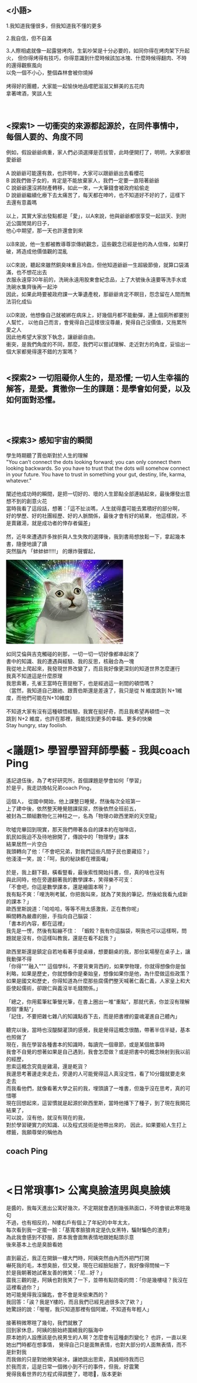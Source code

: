 ## <小語>  
1.我知道我懂很多，但我知道我不懂的更多 <br>

2.我自信，但不自滿  <br>

3.人際相處就像一起露營烤肉，生氣吵架是十分必要的，如同你得在烤肉架下升起火，
但你得烤得有技巧，你得意識到什麼時候該加冰塊、什麼時候得翻肉、不時的還得觀察風向  
以免一個不小心，整個森林會被你燒掉  
<br>
烤得好的團體，大家能一起愉快地品嚐肥滋滋又鮮美的五花肉  
拿著啤酒，笑談人生
<br><br><br>

## <探索1> 一切衝突的來源都起源於，在同件事情中，每個人要的、角度不同  
例如，假設爺爺病重，家人們必須選擇是否拔管，此時便開打了，明明，大家都很愛爺爺  
<br>
A 說爺爺可能還有救，也許明年，大家可以跟爺爺出去看櫻花  
B 說我們做子女的，肯定是不能放棄家人，我們一定要一直陪著爺爺  
C 說爺爺還沒將財產轉移，如此一來，一大筆錢會被政府給偷走  
D 說爺爺繼續化療下去太痛苦了，每天都在呻吟，也不知道好不好的了，這樣下去還有意義嗎  
<br>
以上，其實大家出發點都是「愛」，以A來說，他與爺爺都很享受一起談天、到附近公園閒晃的日子，  
他心中期望，那一天也許還會到來  
<br>
以B來說，他一生都被教導尊崇傳統觀念，這些觀念已經是他的為人信條，如果打破，將造成他價值觀的混亂  
<br>
以C來說，聽起來雖然銅臭味重且冷血，但他知道爺爺一生超級節儉，就算口袋滿滿，也不想花出去  
衣服永遠穿30年前的，洗碗永遠用股東會紀念品，上了大號後永遠要等洗手水或洗碗水集齊後再一起沖  
因此，如果此時要被政府課一大筆遺產稅，那爺爺肯定不瞑目，怨念留在人間而無法羽化成仙  
<br>
以D來說，他想像自己就被綁在病床上，好幾個月都不能動彈，連上個廁所都要別人幫忙，
以他自己而言，會覺得自己這樣很沒尊嚴，覺得自己沒價值，又拖累所愛之人  
因此他希望大家放下執念，讓爺爺自由。
<br>
衝突，是我們角度的不同，那麼，我們可以嘗試理解、走近對方的角度，妥協出一個大家都覺得還不錯的方案嗎？
<br><br>
## <探索2> 一切阻礙你人生的，是恐懼; 一切人生幸福的解答，是愛。貫徹你一生的課題：是學會如何愛，以及如何面對恐懼。
<br><br>

## <探索3> 感知宇宙的瞬間
學生時期聽了賈伯斯對於人生的理解  
"You can’t connect the dots looking forward; you can only connect them looking backwards. So you have to trust that the dots will somehow connect in your future. You have to trust in something your gut, destiny, life, karma, whatever."  
<br>
闡述他成功時的瞬間，是把一切好的、壞的人生節點全部連結起來，最後爆發出意想不到的創意火花  
當時我看了這段話，想著：「這不扯淡嗎，人生就得盡可能去累積好的部分啊，  
好的學歷、好的社團經歷、好的人脈關係，最後才會有好的結果，
他這樣說，不是賣雞湯，就是成功者的倖存者偏差」  
<br>
然，近年來遭遇許多挫折與人生失敗的選擇後，我到書局想放鬆一下，拿起幾本書，隨便地讀了讀  
突然腦內 「蚌蚌蚌!!!!!」 的爆炸聲響起，  

![Alt text](/images/cat_philosopher.jpg)

如同艾倫與吉克觸碰的剎那，一切一切一切好像都串起來了  
書中的知識、我的遭遇與經驗、我的反思，核融合為一塊  
我從地上爬起來，我發現世界改變了，而且我好像更深刻的知道世界怎麼運行  
我真不知道這是什麼原理  
我思索著，孔雀王當時在菩提樹下，也是經過這一剎間的頓悟嗎？  
（當然，我知道自己跟祂、跟賈伯斯還是差遠了，我只是從 N 維度跳到 N+1維度，而他們可能在N+10維度）  
<br>
不知道大家有沒有這種頓悟經驗，我實在挺好奇，而且我希望再頓悟一次  
跳到 N+2 維度，也許在那裡，我能找到更多的幸福、更多的快樂  
Stay hungry, stay foolish.
<br>

# <議題1> 學習學習拜師學藝 - 我與coach Ping  
遙記退伍後，為了考好研究所，首個課題是學會如何「學習」  
於是乎，我走訪換帖兄弟coach Ping，  
<br>
這個人，
從國中開始，他上課整日睡覺，然後每次全班第一  
上了建中後，依然整天睡覺翹課尿尿，然後依然全班前五，  
被封為二類組數物化三神柱之一，名為「物理の歐西里斯的天空龍」  
<br>
吹噓完畢回到現實，那天我們帶著各自的課本約在咖啡店，  
飢民如我迫不及待地掀開了，傳說中的「物理學」課本  
結果居然一片空白  
我頭轉向了他：「不會吧兄弟，對我們這些凡間子民也要藏招？」  
他淺淺一笑，說：「呵，我的秘訣都在裡面囉」  
<br>
於是，我上翻下翻，橫看豎看，最後索性開始抖書，但，真的啥也沒有  
與此同時，他在旁邊翻著我的數學課本，笑得樂不可支：  
「不會吧，你這是數學課本，還是繪圖本啊？」  
我有點不爽：「哩洗咧考膩，你把我叫來，就為了笑我的筆記，然後給我看九成新的課本？」  
歐西里斯說道：「哈哈哈，等等不用太感激我，正在教你呢」  
瞬間轉為嚴肅的臉，手指向自己腦袋：  
「書本的內容，都在這裡」  
我先是一愣，然後有點繃不住：
「蝦餃？我有你這腦袋，啊我也可以這樣啊，問題就是沒有，你這樣叫教我，還是在看不起我？」  
<br>
歐西里斯還是鎮定自若地看著手提桌緣，想要翻桌的我，那份氣場壓在桌子上，讓我動彈不得  
「你得"""融入""" 這個學科，不要背東背西的，如果學物理，你就得想像你是伽利略，如果是歷史，你就想像你是秦始皇，想像如果你是他，為什麼做這些政策？如果是國文和歷史，你得知道為什麼那些腐儒們整天喊著仁義仁義，人家皇上和大臣使起儒術，卻跟仁與義沒半毛錢關係。」  
<br>
「總之，你用藍筆紅筆螢光筆，在書上圈出一堆“重點”，那就代表，你並沒有理解那個”重點“」  
「記住，不要把雜七雜八的知識點吞下去，而是把書裡的靈魂灌進自己體內」  
<br>
聽完以後，當時也沒醍醐灌頂的感覺，我是覺得這概念很酷，帶著半信半疑，基本也照做了  
現在，我在學習各種書本的知識時，每讀完一個章節，或是某個故事時  
我會不自覺的想著如果是自己遇到，我會怎麼做？或是把書中的概念映射到我以前的經歷，  
思索這概念究竟是雞湯，還是乾貨？  
我邊思考著邊走來走去，旁邊的人可能覺得這人真沒定性，看了10分鐘就要走來走去  
而我看他們，就像看著大學之前的我，埋頭讀了一堆書，但幾乎沒在思考，真的可惜哪  
現在回想起來，這習慣就是起源於歐西里斯，當時他播下了種子，到了現在我開花結果了，  
可以說，沒有他，就沒有現在的我，  
對於學習硬實力的知識、以及程式技術是他帶出來的，
因此，如果要給人生打上標籤，我願尊榮的稱他為  

## coach Ping

<br>

# <日常瑣事1> 公寓臭臉渣男與臭臉姨  
是醬的，我每天進出公寓好幾次，不定期就會遇到幾張熟面口，不時會彼此寒暄幾句  
不過，也有相反的，N樓右戶有個上了年紀的中年太太，  
每次看到我一定擺一臉：「基寬孝臉狼肯定是仇女黑特，騙財騙色的渣男」  
為此我會感到不舒服，原本我會面無表情地跟她點頭示意  
後來基本上也是臭臉看她  
<br>
直到最近，我正在開鎖一樓大門時，阿姨突然由內而外把門打開  
嚇死我的毛，本想臭臉，但又覺，現在已經臉貼臉了，我好像得問候一下  
於是我朝著她試著友善的微笑：「尼...好？」  
震我三觀的是，阿姨也對我笑了一下，並帶有點防衛的問：「你是幾樓噠？我沒在這裡看過你？」  
她可能覺得我沒鑰匙，會不會是來偷東西的？  
我回答：「誒？我是Y樓的，而且我們已經見過很多次了欸？」  
她驚訝的說：「喔喔，我只知道那裡有個阿嬤，不知道有年輕人」  
<br>
接著稍微寒暄了幾句，我們就散了  
回到家休息，阿姨的臉始終圍繞我的腦海中  
原本她的人設應該是仇視男生的人啊？怎麼會有這種劇烈變化？
也許，一直以來她出門時都在想事情，
覺得自己只是面無表情，也對大部分的人面無表情，而不是針對我  
而我做的只是對她微笑破冰，讓她跳出思索，真誠相待我而已
<br>
於我而言，這是日常一個微小到不行的事件，但我，好震驚  
覺得我看世界的方程式得調整了，嗯嗯🤔，版本更新
<br>
